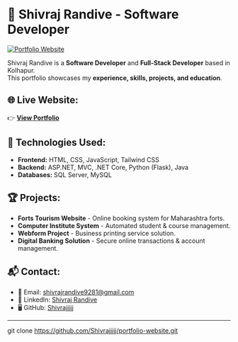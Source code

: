 # 🚀 Shivraj Randive - Software Developer  

[![Portfolio Website](https://Shivrajjjjj.github.io/portfolio-website/)](https://Shivrajjjjj.github.io/portfolio-website/)

Shivraj Randive is a **Software Developer** and **Full-Stack Developer** based in Kolhapur.  
This portfolio showcases my **experience, skills, projects, and education**.

## 🌐 Live Website:
👉 **[View Portfolio](https://shivrajjjjj.github.io/portfolio-website/)**  

## 📌 Technologies Used:
- **Frontend:** HTML, CSS, JavaScript, Tailwind CSS  
- **Backend:** ASP.NET, MVC, .NET Core, Python (Flask), Java  
- **Databases:** SQL Server, MySQL  

## 🏆 Projects:
- **Forts Tourism Website** - Online booking system for Maharashtra forts.  
- **Computer Institute System** - Automated student & course management.  
- **Webform Project** - Business printing service solution.  
- **Digital Banking Solution** - Secure online transactions & account management.  

## 📬 Contact:
- 📧 Email: [shivrajrandive9281@gmail.com](mailto:shivrajrandive9281@gmail.com)  
- 💼 LinkedIn: [Shivraj Randive](https://www.linkedin.com/in/shivraj-randive-6918b2232)  
- 🖥 GitHub: [Shivrajjjjj](https://github.com/Shivrajjjjj)  

---


   git clone https://github.com/Shivrajjjjj/portfolio-website.git
